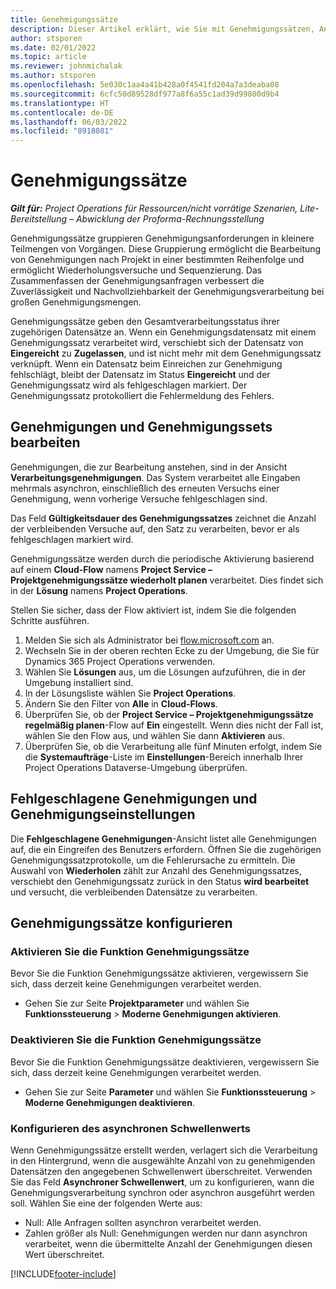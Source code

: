 ```yaml
---
title: Genehmigungssätze
description: Dieser Artikel erklärt, wie Sie mit Genehmigungssätzen, Anträgen und den Untergruppen dieser Vorgänge arbeiten können.
author: stsporen
ms.date: 02/01/2022
ms.topic: article
ms.reviewer: johnmichalak
ms.author: stsporen
ms.openlocfilehash: 5e030c1aa4a41b428a0f4541fd204a7a3deaba08
ms.sourcegitcommit: 6cfc50d89528df977a8f6a55c1ad39d99800d9b4
ms.translationtype: HT
ms.contentlocale: de-DE
ms.lasthandoff: 06/03/2022
ms.locfileid: "8918081"
---
```

# <a name="approval-sets"></a>Genehmigungssätze

_**Gilt für:** Project Operations für Ressourcen/nicht vorrätige Szenarien, Lite-Bereitstellung – Abwicklung der Proforma-Rechnungsstellung_

Genehmigungssätze gruppieren Genehmigungsanforderungen in kleinere Teilmengen von Vorgängen. Diese Gruppierung ermöglicht die Bearbeitung von Genehmigungen nach Projekt in einer bestimmten Reihenfolge und ermöglicht Wiederholungsversuche und Sequenzierung. Das Zusammenfassen der Genehmigungsanfragen verbessert die Zuverlässigkeit und Nachvollziehbarkeit der Genehmigungsverarbeitung bei großen Genehmigungsmengen.

Genehmigungssätze geben den Gesamtverarbeitungsstatus ihrer zugehörigen Datensätze an. Wenn ein Genehmigungsdatensatz mit einem Genehmigungssatz verarbeitet wird, verschiebt sich der Datensatz von **Eingereicht** zu **Zugelassen**, und ist nicht mehr mit dem Genehmigungssatz verknüpft. Wenn ein Datensatz beim Einreichen zur Genehmigung fehlschlägt, bleibt der Datensatz im Status **Eingereicht** und der Genehmigungssatz wird als fehlgeschlagen markiert. Der Genehmigungssatz protokolliert die Fehlermeldung des Fehlers.

## <a name="processing-approvals-and-approval-sets"></a>Genehmigungen und Genehmigungssets bearbeiten
Genehmigungen, die zur Bearbeitung anstehen, sind in der Ansicht **Verarbeitungsgenehmigungen**. Das System verarbeitet alle Eingaben mehrmals asynchron, einschließlich des erneuten Versuchs einer Genehmigung, wenn vorherige Versuche fehlgeschlagen sind.

Das Feld **Gültigkeitsdauer des Genehmigungssatzes** zeichnet die Anzahl der verbleibenden Versuche auf, den Satz zu verarbeiten, bevor er als fehlgeschlagen markiert wird.

Genehmigungssätze werden durch die periodische Aktivierung basierend auf einem **Cloud-Flow** namens **Project Service –  Projektgenehmigungssätze wiederholt planen** verarbeitet. Dies findet sich in der **Lösung** namens **Project Operations**. 

Stellen Sie sicher, dass der Flow aktiviert ist, indem Sie die folgenden Schritte ausführen.

1. Melden Sie sich als Administrator bei [flow.microsoft.com](https://powerautomate.microsoft.com) an.
2. Wechseln Sie in der oberen rechten Ecke zu der Umgebung, die Sie für Dynamics 365 Project Operations verwenden.
3. Wählen Sie **Lösungen** aus, um die Lösungen aufzuführen, die in der Umgebung installiert sind.
4. In der Lösungsliste wählen Sie **Project Operations**.
5. Ändern Sie den Filter von **Alle** in **Cloud-Flows**.
6. Überprüfen Sie, ob der **Project Service – Projektgenehmigungssätze regelmäßig planen**-Flow auf **Ein** eingestellt. Wenn dies nicht der Fall ist, wählen Sie den Flow aus, und wählen Sie dann **Aktivieren** aus.
7. Überprüfen Sie, ob die Verarbeitung alle fünf Minuten erfolgt, indem Sie die **Systemaufträge**-Liste im **Einstellungen**-Bereich innerhalb Ihrer Project Operations Dataverse-Umgebung überprüfen.

## <a name="failed-approvals-and-approval-sets"></a>Fehlgeschlagene Genehmigungen und Genehmigungseinstellungen
Die **Fehlgeschlagene Genehmigungen**-Ansicht listet alle Genehmigungen auf, die ein Eingreifen des Benutzers erfordern. Öffnen Sie die zugehörigen Genehmigungssatzprotokolle, um die Fehlerursache zu ermitteln.
Die Auswahl von **Wiederholen** zählt zur Anzahl des Genehmigungssatzes, verschiebt den Genehmigungssatz zurück in den Status **wird bearbeitet** und versucht, die verbleibenden Datensätze zu verarbeiten.

## <a name="configure-approval-sets"></a>Genehmigungssätze konfigurieren

### <a name="enable-the-approval-sets-feature"></a>Aktivieren Sie die Funktion Genehmigungssätze
Bevor Sie die Funktion Genehmigungssätze aktivieren, vergewissern Sie sich, dass derzeit keine Genehmigungen verarbeitet werden.

- Gehen Sie zur Seite **Projektparameter** und wählen Sie **Funktionssteuerung** > **Moderne Genehmigungen aktivieren**.

### <a name="turn-off-the-approval-sets-feature"></a>Deaktivieren Sie die Funktion Genehmigungssätze
Bevor Sie die Funktion Genehmigungssätze deaktivieren, vergewissern Sie sich, dass derzeit keine Genehmigungen verarbeitet werden.

- Gehen Sie zur Seite **Parameter** und wählen Sie **Funktionssteuerung** > **Moderne Genehmigungen deaktivieren**.

### <a name="configuring-the-asynchronous-threshold"></a>Konfigurieren des asynchronen Schwellenwerts 
Wenn Genehmigungssätze erstellt werden, verlagert sich die Verarbeitung in den Hintergrund, wenn die ausgewählte Anzahl von zu genehmigenden Datensätzen den angegebenen Schwellenwert überschreitet. Verwenden Sie das Feld **Asynchroner Schwellenwert**, um zu konfigurieren, wann die Genehmigungsverarbeitung synchron oder asynchron ausgeführt werden soll. Wählen Sie eine der folgenden Werte aus:

  - Null: Alle Anfragen sollten asynchron verarbeitet werden. 
  - Zahlen größer als Null: Genehmigungen werden nur dann asynchron verarbeitet, wenn die übermittelte Anzahl der Genehmigungen diesen Wert überschreitet.

[!INCLUDE[footer-include](../includes/footer-banner.md)]
